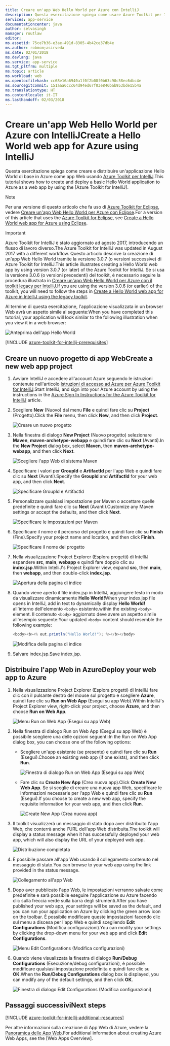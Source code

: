 ```yaml
---
title: Creare un'app Web Hello World per Azure con IntelliJ
description: Questa esercitazione spiega come usare Azure Toolkit per IntelliJ per creare un'app Web Hello World per Azure.
services: app-service
documentationcenter: java
author: selvasingh
manager: routlaw
editor: 
ms.assetid: 75ce7b36-e3ae-491d-8305-4b42ce37db4e
ms.author: robmcm;asirveda
ms.date: 02/01/2018
ms.devlang: java
ms.service: app-service
ms.tgt_pltfrm: multiple
ms.topic: article
ms.workload: web
ms.openlocfilehash: cc68e16a6940a1f0f2b08f0b63c90c58ec6dbc4e
ms.sourcegitcommit: 151aaa6ccc64d94ed67f03e846bab953bde15b4a
ms.translationtype: HT
ms.contentlocale: it-IT
ms.lasthandoff: 02/03/2018
---
```

# <a name="create-a-hello-world-web-app-for-azure-using-intellij"></a><span data-ttu-id="b3c6b-103">Creare un'app Web Hello World per Azure con IntelliJ</span><span class="sxs-lookup"><span data-stu-id="b3c6b-103">Create a Hello World web app for Azure using IntelliJ</span></span>

<span data-ttu-id="b3c6b-104">Questa esercitazione spiega come creare e distribuire un'applicazione Hello World di base in Azure come app Web usando [Azure Toolkit per IntelliJ].</span><span class="sxs-lookup"><span data-stu-id="b3c6b-104">This tutorial shows how to create and deploy a basic Hello World application to Azure as a web app by using the [Azure Toolkit for IntelliJ].</span></span>

> [!NOTE]
>
> <span data-ttu-id="b3c6b-105">Per una versione di questo articolo che fa uso di [Azure Toolkit for Eclipse], vedere [Creare un'app Web Hello World per Azure con Eclipse][eclipse-hello-world].</span><span class="sxs-lookup"><span data-stu-id="b3c6b-105">For a version of this article that uses the [Azure Toolkit for Eclipse], see [Create a Hello World web app for Azure using Eclipse][eclipse-hello-world].</span></span>
>

> [!IMPORTANT]
> 
> <span data-ttu-id="b3c6b-106">Azure Toolkit for IntelliJ è stato aggiornato ad agosto 2017, introducendo un flusso di lavoro diverso.</span><span class="sxs-lookup"><span data-stu-id="b3c6b-106">The Azure Toolkit for IntelliJ was updated in August 2017 with a different workflow.</span></span> <span data-ttu-id="b3c6b-107">Questo articolo descrive la creazione di un'app Web Hello World tramite la versione 3.0.7 (o versioni successive) di Azure Toolkit for IntelliJ.</span><span class="sxs-lookup"><span data-stu-id="b3c6b-107">This article illustrates creating a Hello World web app by using version 3.0.7 (or later) of the Azure Toolkit for IntelliJ.</span></span> <span data-ttu-id="b3c6b-108">Se si usa la versione 3.0.6 (o versioni precedenti) del toolkit, è necessario seguire la procedura illustrata in [Creare un'app Web Hello World per Azure con il toolkit legacy per IntelliJ][Legacy Version].</span><span class="sxs-lookup"><span data-stu-id="b3c6b-108">If you are using the version 3.0.6 (or earlier) of the toolkit, you will need to follow the steps in [Create a Hello World web app for Azure in IntelliJ using the legacy toolkit][Legacy Version].</span></span>
> 

<span data-ttu-id="b3c6b-109">Al termine di questa esercitazione, l'applicazione visualizzata in un browser Web avrà un aspetto simile al seguente:</span><span class="sxs-lookup"><span data-stu-id="b3c6b-109">When you have completed this tutorial, your application will look similar to the following illustration when you view it in a web browser:</span></span>

![Anteprima dell'app Hello World][browse-web-app]

[!INCLUDE [azure-toolkit-for-intellij-prerequisites](../includes/azure-toolkit-for-intellij-prerequisites.md)]

## <a name="create-a-new-web-app-project"></a><span data-ttu-id="b3c6b-111">Creare un nuovo progetto di app Web</span><span class="sxs-lookup"><span data-stu-id="b3c6b-111">Create a new web app project</span></span>

1. <span data-ttu-id="b3c6b-112">Avviare IntelliJ e accedere all'account Azure seguendo le istruzioni contenute nell'articolo [Istruzioni di accesso ad Azure per Azure Toolkit for IntelliJ][intelliJ-sign-in-instructions].</span><span class="sxs-lookup"><span data-stu-id="b3c6b-112">Start IntelliJ, and sign into your Azure account by using the instructions in the [Azure Sign In Instructions for the Azure Toolkit for IntelliJ][intelliJ-sign-in-instructions] article.</span></span>

1. <span data-ttu-id="b3c6b-113">Scegliere **New** (Nuovo) dal menu **File** e quindi fare clic su **Project** (Progetto).</span><span class="sxs-lookup"><span data-stu-id="b3c6b-113">Click the **File** menu, then click **New**, and then click **Project**.</span></span>
   
   ![Creare un nuovo progetto][file-new-project]

1. <span data-ttu-id="b3c6b-115">Nella finestra di dialogo **New Project** (Nuovo progetto) selezionare **Maven**, **maven-archetype-webapp** e quindi fare clic su **Next** (Avanti).</span><span class="sxs-lookup"><span data-stu-id="b3c6b-115">In the **New Project** dialog box, select **Maven**, then **maven-archetype-webapp**, and then click **Next**.</span></span>
   
   ![Scegliere l'app Web di sistema Maven][maven-archetype-webapp]
   
1. <span data-ttu-id="b3c6b-117">Specificare i valori per **GroupId** e **ArtifactId** per l'app Web e quindi fare clic su **Next** (Avanti).</span><span class="sxs-lookup"><span data-stu-id="b3c6b-117">Specify the **GroupId** and **ArtifactId** for your web app, and then click **Next**.</span></span>
   
   ![Specificare GroupId e ArtifactId][groupid-and-artifactid]

1. <span data-ttu-id="b3c6b-119">Personalizzare qualsiasi impostazione per Maven o accettare quelle predefinite e quindi fare clic su **Next** (Avanti).</span><span class="sxs-lookup"><span data-stu-id="b3c6b-119">Customize any Maven settings or accept the defaults, and then click **Next**.</span></span>
   
   ![Specificare le impostazioni per Maven][maven-options]

1. <span data-ttu-id="b3c6b-121">Specificare il nome e il percorso del progetto e quindi fare clic su **Finish** (Fine).</span><span class="sxs-lookup"><span data-stu-id="b3c6b-121">Specify your project name and location, and then click **Finish**.</span></span>
   
   ![Specificare il nome del progetto][project-name]

1. <span data-ttu-id="b3c6b-123">Nella visualizzazione Project Explorer (Esplora progetti) di IntelliJ espandere **src**, **main**, **webapp** e quindi fare doppio clic su **index.jsp**.</span><span class="sxs-lookup"><span data-stu-id="b3c6b-123">Within IntelliJ's Project Explorer view, expand **src**, then **main**, then **webapp**, and then double-click **index.jsp**.</span></span>
   
   ![Apertura della pagina di indice][open-index-page]

1. <span data-ttu-id="b3c6b-125">Quando viene aperto il file index.jsp in IntelliJ, aggiungere testo in modo da visualizzare dinamicamente **Hello World!**</span><span class="sxs-lookup"><span data-stu-id="b3c6b-125">When your index.jsp file opens in IntelliJ, add in text to dynamically display **Hello World!**</span></span> <span data-ttu-id="b3c6b-126">all'interno dell'elemento `<body>` esistente.</span><span class="sxs-lookup"><span data-stu-id="b3c6b-126">within the existing `<body>` element.</span></span> <span data-ttu-id="b3c6b-127">Il contenuto `<body>` aggiornato deve avere un aspetto simile all'esempio seguente:</span><span class="sxs-lookup"><span data-stu-id="b3c6b-127">Your updated `<body>` content should resemble the following example:</span></span>
   
   ```java
   <body><b><% out.println("Hello World!"); %></b></body>
   ``` 

   ![Modifica della pagina di indice][edit-index-page]

1. <span data-ttu-id="b3c6b-129">Salvare index.jsp.</span><span class="sxs-lookup"><span data-stu-id="b3c6b-129">Save index.jsp.</span></span>

## <a name="deploy-your-web-app-to-azure"></a><span data-ttu-id="b3c6b-130">Distribuire l'app Web in Azure</span><span class="sxs-lookup"><span data-stu-id="b3c6b-130">Deploy your web app to Azure</span></span>

1. <span data-ttu-id="b3c6b-131">Nella visualizzazione Project Explorer (Esplora progetti) di IntelliJ fare clic con il pulsante destro del mouse sul progetto e scegliere **Azure**, quindi fare clic su **Run on Web App** (Esegui su app Web).</span><span class="sxs-lookup"><span data-stu-id="b3c6b-131">Within IntelliJ's Project Explorer view, right-click your project, choose **Azure**, and then choose **Run on Web App**.</span></span>
   
   ![Menu Run on Web App (Esegui su app Web)][run-on-web-app-menu]

1. <span data-ttu-id="b3c6b-133">Nella finestra di dialogo Run on Web App (Esegui su app Web) è possibile scegliere una delle opzioni seguenti:</span><span class="sxs-lookup"><span data-stu-id="b3c6b-133">In the Run on Web App dialog box, you can choose one of the following options:</span></span>

   * <span data-ttu-id="b3c6b-134">Scegliere un'app esistente (se presente) e quindi fare clic su **Run** (Esegui).</span><span class="sxs-lookup"><span data-stu-id="b3c6b-134">Choose an existing web app (if one exists), and then click **Run**.</span></span>

      ![Finestra di dialogo Run on Web App (Esegui su app Web)][run-on-web-app-dialog]

   * <span data-ttu-id="b3c6b-136">Fare clic su **Create New App** (Crea nuova app).</span><span class="sxs-lookup"><span data-stu-id="b3c6b-136">Click **Create New Web App**.</span></span> <span data-ttu-id="b3c6b-137">Se si sceglie di creare una nuova app Web, specificare le informazioni necessarie per l'app Web e quindi fare clic su **Run** (Esegui).</span><span class="sxs-lookup"><span data-stu-id="b3c6b-137">If you choose to create a new web app, specify the requisite information for your web app, and then click **Run**.</span></span>

      ![Create New App (Crea nuova app)][create-new-web-app-dialog]

1. <span data-ttu-id="b3c6b-139">Il toolkit visualizzerà un messaggio di stato dopo aver distribuito l'app Web, che conterrà anche l'URL dell'app Web distribuita.</span><span class="sxs-lookup"><span data-stu-id="b3c6b-139">The toolkit will display a status message when it has successfully deployed your web app, which will also display the URL of your deployed web app.</span></span>

   ![Distribuzione completata][successfully-deployed]

1. <span data-ttu-id="b3c6b-141">È possibile passare all'app Web usando il collegamento contenuto nel messaggio di stato.</span><span class="sxs-lookup"><span data-stu-id="b3c6b-141">You can browse to your web app using the link provided in the status message.</span></span>

   ![Collegamento all'app Web][browse-web-app]

1. <span data-ttu-id="b3c6b-143">Dopo aver pubblicato l'app Web, le impostazioni verranno salvate come predefinite e sarà possibile eseguire l'applicazione su Azure facendo clic sulla freccia verde sulla barra degli strumenti.</span><span class="sxs-lookup"><span data-stu-id="b3c6b-143">After you have published your web app, your settings will be saved as the default, and you can run your application on Azure by clicking the green arrow icon on the toolbar.</span></span> <span data-ttu-id="b3c6b-144">È possibile modificare queste impostazioni facendo clic sul menu a discesa per l'app Web e quindi scegliendo **Edit Configurations** (Modifica configurazioni).</span><span class="sxs-lookup"><span data-stu-id="b3c6b-144">You can modify your settings by clicking the drop-down menu for your web app and click **Edit Configurations**.</span></span>

   ![Menu Edit Configurations (Modifica configurazioni)][edit-configuration-menu]

1. <span data-ttu-id="b3c6b-146">Quando viene visualizzata la finestra di dialogo **Run/Debug Configurations** (Esecuzione/debug configurazioni), è possibile modificare qualsiasi impostazione predefinita e quindi fare clic su **OK**.</span><span class="sxs-lookup"><span data-stu-id="b3c6b-146">When the **Run/Debug Configurations** dialog box is displayed, you can modify any of the default settings, and then click **OK**.</span></span>

   ![Finestra di dialogo Edit Configurations (Modifica configurazioni)][edit-configuration-dialog]

## <a name="next-steps"></a><span data-ttu-id="b3c6b-148">Passaggi successivi</span><span class="sxs-lookup"><span data-stu-id="b3c6b-148">Next steps</span></span>

[!INCLUDE [azure-toolkit-for-intellij-additional-resources](../includes/azure-toolkit-for-intellij-additional-resources.md)]

<span data-ttu-id="b3c6b-149">Per altre informazioni sulla creazione di App Web di Azure, vedere la [Panoramica delle App Web].</span><span class="sxs-lookup"><span data-stu-id="b3c6b-149">For additional information about creating Azure Web Apps, see the [Web Apps Overview].</span></span>

<!-- URL List -->

[Azure Toolkit per IntelliJ]: azure-toolkit-for-intellij.md
[Azure Toolkit for Eclipse]: ../eclipse/azure-toolkit-for-eclipse.md
[eclipse-hello-world]: ../eclipse/azure-toolkit-for-eclipse-create-hello-world-web-app.md
[Panoramica delle App Web]: /azure/app-service/app-service-web-overview
[Apache Tomcat]: http://tomcat.apache.org/
[Jetty]: http://www.eclipse.org/jetty/
[Legacy Version]: azure-toolkit-for-intellij-create-hello-world-web-app-legacy-version.md
[intelliJ-sign-in-instructions]: azure-toolkit-for-intellij-sign-in-instructions.md

<!-- IMG List -->

[file-new-project]: ./media/azure-toolkit-for-intellij-create-hello-world-web-app/file-new-project.png
[maven-archetype-webapp]: ./media/azure-toolkit-for-intellij-create-hello-world-web-app/maven-archetype-webapp.png
[groupid-and-artifactid]: ./media/azure-toolkit-for-intellij-create-hello-world-web-app/groupid-and-artifactid.png
[maven-options]: ./media/azure-toolkit-for-intellij-create-hello-world-web-app/maven-options.png
[project-name]: ./media/azure-toolkit-for-intellij-create-hello-world-web-app/project-name.png
[open-index-page]: ./media/azure-toolkit-for-intellij-create-hello-world-web-app/open-index-page.png
[edit-index-page]: ./media/azure-toolkit-for-intellij-create-hello-world-web-app/edit-index-page.png
[run-on-web-app-menu]: ./media/azure-toolkit-for-intellij-create-hello-world-web-app/run-on-web-app-menu.png
[run-on-web-app-dialog]: ./media/azure-toolkit-for-intellij-create-hello-world-web-app/run-on-web-app-dialog.png
[create-new-web-app-dialog]: ./media/azure-toolkit-for-intellij-create-hello-world-web-app/create-new-web-app-dialog.png
[successfully-deployed]: ./media/azure-toolkit-for-intellij-create-hello-world-web-app/successfully-deployed.png
[browse-web-app]: ./media/azure-toolkit-for-intellij-create-hello-world-web-app/browse-web-app.png
[edit-configuration-menu]: ./media/azure-toolkit-for-intellij-create-hello-world-web-app/edit-configuration-menu.png
[edit-configuration-dialog]: ./media/azure-toolkit-for-intellij-create-hello-world-web-app/edit-configuration-dialog.png
